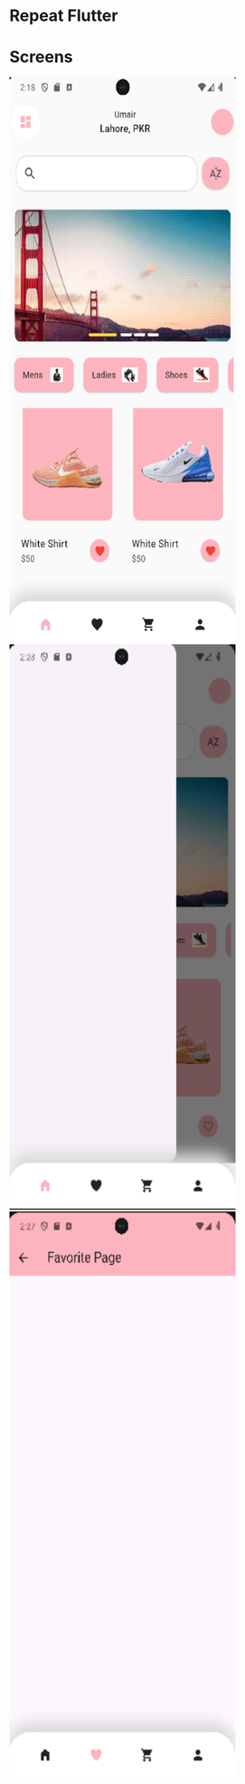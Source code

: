 # Repeat Flutter

# Screens 
<img src="assets/screens/img.png" alt="Home Screen" width="400" height="1000" />
<img src="assets/screens/img_1.png" alt="Favorite Screen" width="400" height="1000" />
<img src="assets/screens/img_2.png" alt="Drawer" width="400" height="1000" />